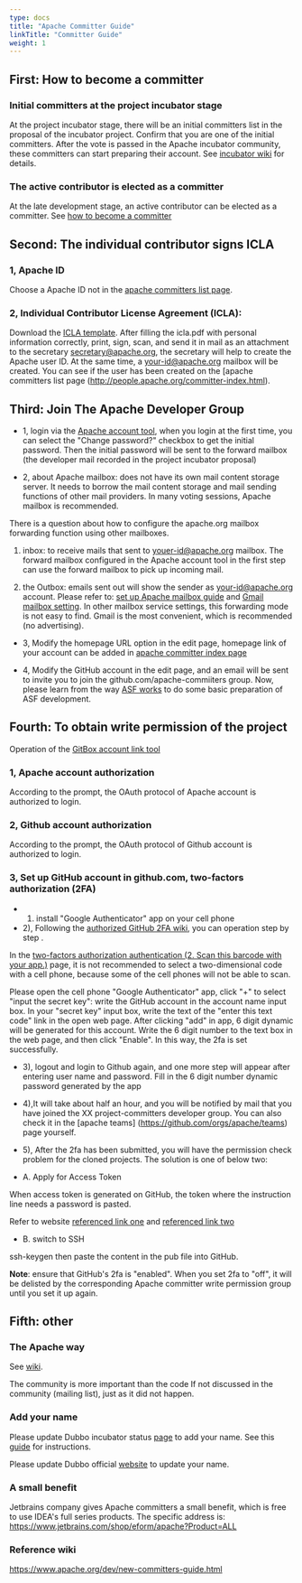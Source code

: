 ```yaml
---
type: docs
title: "Apache Committer Guide"
linkTitle: "Committer Guide"
weight: 1
---
```


## First: How to become a committer

### Initial committers at the project incubator stage
At the project incubator stage, there will be an initial committers list in the proposal of the incubator project. Confirm that you are one of the initial committers. After the vote is passed in the Apache incubator community, these committers can start preparing their account. See [incubator wiki](https://wiki.apache.org/incubator/) for details.

### The active contributor is elected as a committer
At the late development stage, an active contributor can be elected as a committer. See [how to become a committer](https://www.apache.org/dev/new-committers-guide.html#becoming-a-committer)

## Second: The individual contributor signs ICLA

### 1, Apache ID
Choose a Apache ID not in the [apache committers list page](http://people.apache.org/committer-index.html).

### 2, Individual Contributor License Agreement  (ICLA):
Download the [ICLA template](https://www.apache.org/licenses/icla.pdf). After filling the icla.pdf with personal information correctly, print, sign, scan, and send it in mail as an attachment to the secretary secretary@apache.org, the secretary will help to create the Apache user ID. At the same time, a your-id@apache.org mailbox will be created. You can see if the user has been created on the [apache committers list page (http://people.apache.org/committer-index.html).

## Third: Join The Apache Developer Group

* 1, login via the [Apache account tool](https://id.apache.org/), when you login at the first time, you can select the "Change password?" checkbox  to get the initial password. Then the initial password will be sent to the forward mailbox (the developer mail recorded in the project incubator proposal)

* 2, about Apache mailbox: does not have its own mail content storage server. It needs to borrow the mail content storage and mail sending functions of other mail providers. In many voting sessions, Apache mailbox is recommended.

There is a question about how to configure the apache.org mailbox forwarding function using other mailboxes.

1) inbox: to receive mails that sent to youer-id@apache.org mailbox. The forward mailbox configured in the Apache account tool in the first step can use the forward mailbox to pick up incoming mail.

2) the Outbox: emails sent out will show the sender as  your-id@apache.org account. Please refer to: [set up Apache mailbox guide](https://reference.apache.org/committer/email) and [Gmail mailbox setting](http://gmailblog.blogspot.com/2009/07/send-mail-from-another-address-without.html). In other mailbox service settings, this forwarding mode is not easy to find. Gmail is the most convenient, which is recommended  (no advertising).

* 3, Modify the homepage URL option in the edit page, homepage link of  your account can be added in [apache committer index page](http://people.apache.org/committer-index.html) 

* 4, Modify the GitHub account in the edit page, and an email will be sent to invite you to join the github.com/apache-commiiters group. Now, please learn from the way [ASF works](http://www.apache.org/foundation/how-it-works.html#developers) to do some basic preparation of ASF development.

## Fourth: To obtain write permission of the project

Operation of the [GitBox account link tool](https://gitbox.apache.org/setup/) 

### 1, Apache account authorization

According to the prompt, the OAuth protocol of Apache account is authorized to login.

### 2, Github account authorization

According to the prompt, the OAuth protocol of Github account is authorized to login.

### 3, Set up GitHub account in github.com, two-factors authorization (2FA)

* 1) install "Google Authenticator" app on your cell phone
* 2), Following the [authorized GitHub 2FA wiki](https://docs.github.com/en/authentication/securing-your-account-with-two-factor-authentication-2fa/configuring-two-factor-authentication),  you can operation step by step .

In the [two-factors authorization authentication (2. Scan this barcode with your app.)](https://github.com/settings/security) page, it is not recommended to select a two-dimensional code with a cell phone, because some of the cell phones will not be able to scan.

Please open the cell phone "Google Authenticator" app, click "+" to select "input the secret key": write the GitHub account in the account name input box. In your "secret key" input box, write the text of the "enter this text code" link in the open web page. After clicking "add" in app, 6 digit dynamic will be generated for this account. Write the 6 digit number to the text box in the web page, and then click "Enable". In this way, the 2fa is set successfully.

* 3), logout and login to Github again, and one more step will appear after entering user name and password. Fill in the 6 digit number dynamic password  generated by the app 

* 4),It will take about half an hour, and you will be notified by mail that you have joined the XX project-committers developer group. You can also check it in the [apache teams] (https://github.com/orgs/apache/teams) page yourself.

* 5), After the 2fa has been submitted, you will have the permission check problem for the cloned projects. The solution is one of below two:

* A. Apply for Access Token

When access token is generated on GitHub, the token where the instruction line needs a password is pasted.

Refer to website [referenced link one](https://docs.github.com/en/repositories/creating-and-managing-repositories/troubleshooting-cloning-errors) and [referenced link two](https://docs.github.com/en/authentication/keeping-your-account-and-data-secure/creating-a-personal-access-token)

* B. switch to SSH

ssh-keygen then paste the content in the pub file into GitHub.

**Note**: ensure that GitHub's 2fa is "enabled". When you set 2fa to "off", it will be delisted by the corresponding Apache committer write permission group until you set it up again.

## Fifth: other

### The Apache way

See [wiki](http://apache.org/foundation/governance/).

The community is more important than the code
If not discussed in the community (mailing list), just as it did not happen.

### Add your name

Please update Dubbo incubator status [page](https://incubator.apache.org/projects/dubbo.html) to add your name. See this [guide](/en/latest/contribution-guidelines/contributor/) for instructions.

Please update Dubbo official [website](/en/latest/contribution-guidelines/committer) to update your name.


### A small benefit

Jetbrains company gives Apache committers a small benefit, which is free to use IDEA's full series products. The specific address is: https://www.jetbrains.com/shop/eform/apache?Product=ALL

### Reference wiki
https://www.apache.org/dev/new-committers-guide.html
